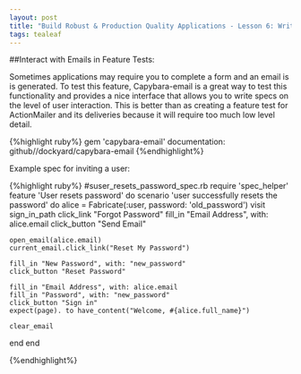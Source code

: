 ```yaml
---
layout: post
title: "Build Robust & Production Quality Applications - Lesson 6: Writing Feature Tests for Emails"
tags: tealeaf
---
```

##Interact with Emails in Feature Tests:

Sometimes applications may require you to complete a form and an email is
is generated.
To test this feature, Capybara-email is a great way to test this functionality and provides a nice interface that allows you to write specs on the level of user interaction. This is better than as creating a feature test for ActionMailer and its deliveries because it will require too much low level detail.

{%highlight ruby%}
 gem 'capybara-email'
 documentation: github//dockyard/capybara-email
{%endhighlight%}

 Example spec for inviting a user:

{%highlight ruby%}
#suser_resets_password_spec.rb
require 'spec_helper'
feature 'User resets password' do
  scenario 'user successfully resets the password' do
    alice = Fabricate(:user, password: 'old_password')
    visit sign_in_path
    click_link "Forgot Password"
    fill_in "Email Address", with: alice.email
    click_button "Send Email"

    open_email(alice.email)
    current_email.click_link("Reset My Password")

    fill_in "New Password", with: "new_password"
    click_button "Reset Password"

    fill_in "Email Address", with: alice.email
    fill_in "Password", with: "new_password"
    click_button "Sign in"
    expect(page). to have_content("Welcome, #{alice.full_name}")

    clear_email
  end
end

{%endhighlight%}
